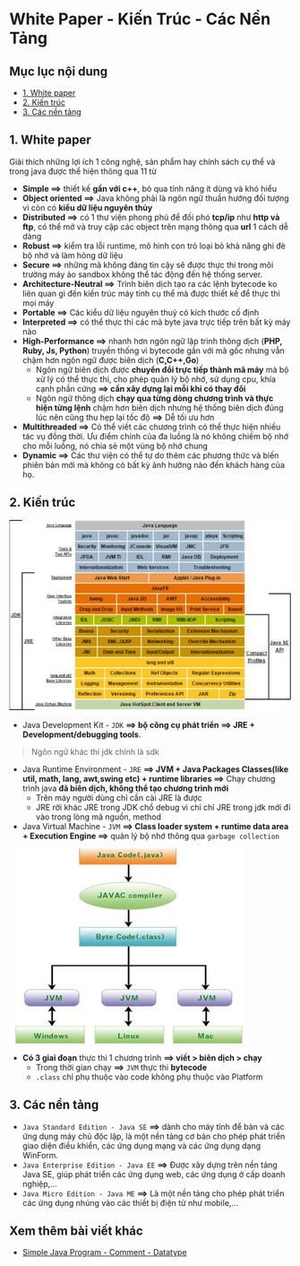 # White Paper - Kiến Trúc - Các Nền Tảng

## Mục lục nội dung 

  - [1. White paper](#1-white-paper)
  - [2. Kiến trúc](#2-kiến-trúc)
  - [3. Các nền tảng](#3-các-nền-tảng)

## 1. White paper

Giải thích những lợi ích 1 công nghệ, sản phẩm hay chính sách cụ thể và trong java được thể hiện thông qua 11 từ 

- **Simple ==>** thiết kế **gần với c++**, bỏ qua tính năng ít dùng và khó hiểu 
- **Object oriented ==>** Java không phải là ngôn ngữ thuần hướng đối tượng vì còn có **kiểu dữ liệu nguyên thủy** 
- **Distributed ==>** có 1 thư viện phong phú để đối phó **tcp/ip** như **http và ftp**, có thể mở và truy cập các object trên mạng thông qua **url** 1 cách dễ dàng
- **Robust ==>** kiểm tra lỗi runtime, mô hình con trỏ loại bỏ khả năng ghi đè bộ nhớ và làm hỏng dữ liệu
- **Secure ==>** những mã không đáng tin cậy sẽ được thực thi trong môi trường máy ảo sandbox không thể tác động đến hệ thống server.   
- **Architecture-Neutral ==>** Trình biên dịch tạo ra các lệnh bytecode ko liên quan gì đến kiến trúc máy tính cụ thể mà được thiết kế để thực thi mọi máy
- **Portable ==>** Các kiểu dữ liệu nguyên thuỷ có kích thước cố định 
- **Interpreted ==>** có thể thực thi các mã byte java trực tiếp trên bất kỳ máy nào 
- **High-Performance ==>** nhanh hơn ngôn ngữ lập trình thông dịch (**PHP, Ruby, Js, Python**) truyền thống vì bytecode gần với mã gốc nhưng vẫn chậm hơn ngôn ngữ được biên dịch (**C,C++,Go**)
    - Ngôn ngữ biên dịch được **chuyển đổi trực tiếp thành mã máy** mà bộ xử lý có thể thực thi, cho phép quản lý bộ nhớ, sử dụng cpu, khía cạnh phần cứng **==> cần xây dựng lại mỗi khi có thay đổi**
    - Ngôn ngữ thông dịch **chạy qua từng dòng chương trình và thực hiện từng lệnh** chậm hơn biên dịch nhưng hệ thống biên dịch đúng lúc nên cũng thu hẹp lại tốc độ **==>** Dễ tối ưu hơn
- **Multithreaded ==>** Có thể viết các chương trình có thể thực hiện nhiều tác vụ đồng thời. Ưu điểm chính của đa luồng là nó không chiếm bộ nhớ cho mỗi luồng, nó chia sẻ một vùng bộ nhớ chung
- **Dynamic ==>** Các thư viện có thể tự do thêm các phương thức và biến phiên bản mới mà không có bất kỳ ảnh hưởng nào đến khách hàng của họ.    

## 2. Kiến trúc

![jdk](/assets/jdk.jpg)

- Java Development Kit - `JDK` **==> bộ công cụ phát triển ==> JRE + Development/debugging tools**.

> Ngôn ngữ khác thì jdk chính là sdk

- Java Runtime Environment - `JRE` **==> JVM + Java Packages Classes(like util, math, lang, awt,swing etc) + runtime libraries ==>** Chạy chương trình java **đã biên dịch, không thể tạo chương trình mới**
    - Trên máy người dùng chỉ cần cài JRE là được
    - JRE rời khác JRE trong JDK chổ debug vì chỉ chỉ JRE trong jdk mới đi vào trong lòng mã nguồn, method    
- Java Virtual Machine - `JVM` **==> Class loader system + runtime data area + Execution Engine ==>** quản lý bộ nhớ thông qua `garbage collection`

![architecture](/assets/architecture.jpg)

- **Có 3 giai đoạn** thực thi 1 chương trình **==> viết > biên dịch > chạy** 
    - Trong thời gian chạy **==>** `JVM` thực thi **bytecode**
    - `.class` chỉ phụ thuộc vào code không phụ thuộc vào Platform

## 3. Các nền tảng    

- `Java Standard Edition - Java SE` **==>** dành cho máy tính để bàn và các ứng dụng máy chủ độc lập, là một nền tảng cơ bản cho phép phát triển giao diện điều khiển, các ứng dụng mạng và các ứng dụng dạng WinForm.
- `Java Enterprise Edition - Java EE` **==>** Được xây dựng trên nền tảng Java SE, giúp phát triển các ứng dụng web, các ứng dụng ở cấp doanh nghiệp,…
- `Java Micro Edition - Java ME` **==>** Là một nền tảng cho phép phát triển các ứng dụng nhúng vào các thiết bị điện tử như mobile,…

## Xem thêm bài viết khác

- [Simple Java Program - Comment - Datatype](/Chap1/Day2.md)